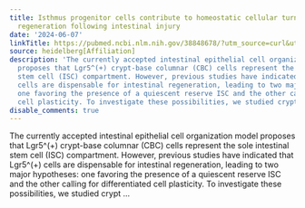 ```yaml
---
title: Isthmus progenitor cells contribute to homeostatic cellular turnover and support
  regeneration following intestinal injury
date: '2024-06-07'
linkTitle: https://pubmed.ncbi.nlm.nih.gov/38848678/?utm_source=curl&utm_medium=rss&utm_campaign=pubmed-2&utm_content=1FakS-2QOkCT8HsMOQP1bCRQ4YzyumYOmxmF0moLsQ3dFB1E9V&fc=20220326224207&ff=20240608181807&v=2.18.0.post9+e462414
source: heidelberg[Affiliation]
description: 'The currently accepted intestinal epithelial cell organization model
  proposes that Lgr5^(+) crypt-base columnar (CBC) cells represent the sole intestinal
  stem cell (ISC) compartment. However, previous studies have indicated that Lgr5^(+)
  cells are dispensable for intestinal regeneration, leading to two major hypotheses:
  one favoring the presence of a quiescent reserve ISC and the other calling for differentiated
  cell plasticity. To investigate these possibilities, we studied crypt ...'
disable_comments: true
---
```

The currently accepted intestinal epithelial cell organization model proposes that Lgr5^(+) crypt-base columnar (CBC) cells represent the sole intestinal stem cell (ISC) compartment. However, previous studies have indicated that Lgr5^(+) cells are dispensable for intestinal regeneration, leading to two major hypotheses: one favoring the presence of a quiescent reserve ISC and the other calling for differentiated cell plasticity. To investigate these possibilities, we studied crypt ...